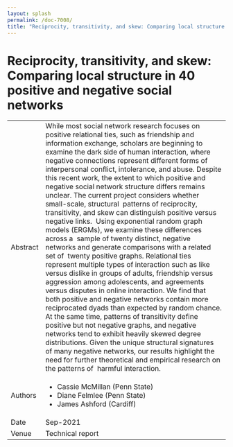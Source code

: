 ```yaml
---
layout: splash
permalink: /doc-7008/
title: "Reciprocity, transitivity, and skew: Comparing local structure in 40 positive and negative social networks"
---
```


# Reciprocity, transitivity, and skew: Comparing local structure in 40 positive and negative social networks

<table>
    <tbody>
    <tr>
        <td>Abstract</td>
        <td>While most social network research focuses on positive relational ties, such as friendship and information exchange, scholars are beginning to examine the dark side of human interaction, where negative connections represent different forms of interpersonal conflict, intolerance, and abuse. Despite this recent work, the extent to which positive and negative social network structure differs remains unclear. The current project considers whether small-scale, structural  patterns of reciprocity, transitivity, and skew can distinguish positive versus negative links.  Using exponential random graph models (ERGMs), we examine these differences across a   sample of twenty distinct, negative networks and generate comparisons with a related set of  twenty positive graphs. Relational ties represent multiple types of interaction such as like versus dislike in groups of adults, friendship versus aggression among adolescents, and agreements versus disputes in online interaction. We find that both positive and negative networks contain more reciprocated dyads than expected by random chance. At the same time, patterns of transitivity define positive but not negative graphs, and negative networks tend to exhibit heavily skewed degree distributions. Given the unique structural signatures of many negative networks, our results highlight the need for further theoretical and empirical research on the patterns of  harmful interaction.  
</td>
    </tr>
    <tr>
        <td>Authors</td>
        <td>
            <ul>
                <li>Cassie McMillan (Penn State)</li>
                <li>Diane Felmlee (Penn State)</li>
                <li>James Ashford (Cardiff)</li>
            </ul>
        </td>
    </tr>
    <tr>
        <td>Date</td>
        <td>Sep-2021</td>
    </tr>
    <tr>
        <td>Venue</td>
        <td>Technical report</td>
    </tr>
    </tbody>
</table>
